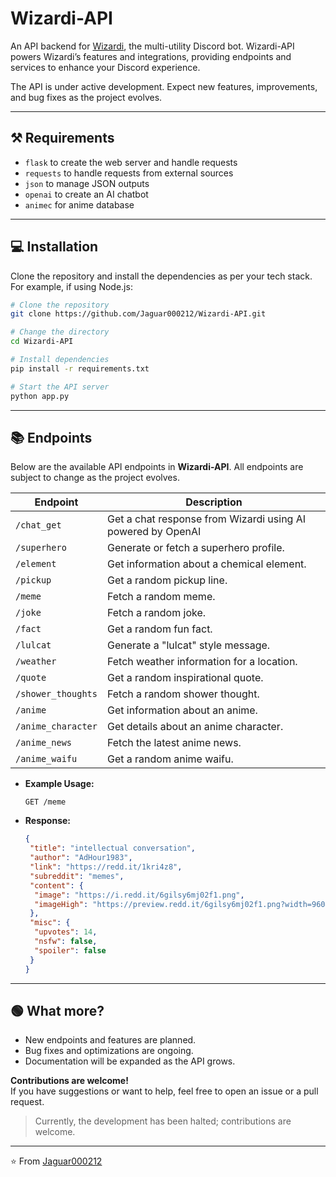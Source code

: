 # Wizardi-API

An API backend for [Wizardi](https://github.com/Jaguar000212/Wizardi), the multi-utility Discord bot. Wizardi-API powers Wizardi’s features and integrations, providing endpoints and services to enhance your Discord experience.

The API is under active development. Expect new features, improvements, and bug fixes as the project evolves.

---

## ⚒️ Requirements

- `flask` to create the web server and handle requests
- `requests` to handle requests from external sources
- `json` to manage JSON outputs
- `openai` to create an AI chatbot
- `animec` for anime database

---

## 💻 Installation

Clone the repository and install the dependencies as per your tech stack. For example, if using Node.js:

```bash
# Clone the repository
git clone https://github.com/Jaguar000212/Wizardi-API.git

# Change the directory
cd Wizardi-API

# Install dependencies
pip install -r requirements.txt

# Start the API server
python app.py
```

---

## 📚 Endpoints

Below are the available API endpoints in **Wizardi-API**. All endpoints are subject to change as the project evolves.

| Endpoint              | Description                        |
|-----------------------|------------------------------------|
| `/chat_get`           | Get a chat response from Wizardi using AI powered by OpenAI  |
| `/superhero`          | Generate or fetch a superhero profile. |
| `/element`            | Get information about a chemical element. |
| `/pickup`             | Get a random pickup line.          |
| `/meme`               | Fetch a random meme.               |
| `/joke`               | Fetch a random joke.               |
| `/fact`               | Get a random fun fact.             |
| `/lulcat`             | Generate a "lulcat" style message. |
| `/weather`            | Fetch weather information for a location. |
| `/quote`              | Get a random inspirational quote.  |
| `/shower_thoughts`    | Fetch a random shower thought.     |
| `/anime`              | Get information about an anime.    |
| `/anime_character`    | Get details about an anime character. |
| `/anime_news`         | Fetch the latest anime news.       |
| `/anime_waifu`        | Get a random anime waifu.          |

- **Example Usage:**
  ```http
  GET /meme
  ```

- **Response:**
  ```json
  {
   "title": "intellectual conversation",
   "author": "AdHour1983",
   "link": "https://redd.it/1kri4z8",
   "subreddit": "memes",
   "content": {
    "image": "https://i.redd.it/6gilsy6mj02f1.png",
    "imageHigh": "https://preview.redd.it/6gilsy6mj02f1.png?width=960&crop=smart&auto=webp&s=c3d46012d334a710a398fe12d50a2e286c89bfe1"
   },
   "misc": {
    "upvotes": 14,
    "nsfw": false,
    "spoiler": false
   }
  }
  ```

---

## 🟢 What more?

- New endpoints and features are planned.
- Bug fixes and optimizations are ongoing.
- Documentation will be expanded as the API grows.

**Contributions are welcome!**  
If you have suggestions or want to help, feel free to open an issue or a pull request.

> Currently, the development has been halted; contributions are welcome.

---

⭐ From [Jaguar000212](https://www.github.com/Jaguar000212)
